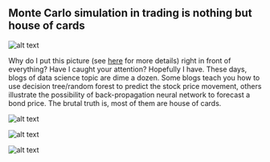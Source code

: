 ## Monte Carlo simulation in trading is nothing but house of cards

![alt text](https://raw.githubusercontent.com/tattooday/quant-trading/master/Monte%20Carlo%20project/preview/xkcd_curve_fitting.png)

Why do I put this picture (see <a href=https://www.explainxkcd.com/wiki/index.php/2048:_Curve-Fitting>here</a> for more details) right in front of everything? Have I caught your attention? Hopefully I have. These days, blogs of data science topic are dime a dozen. Some blogs teach you how to use decision tree/random forest to predict the stock price movement, others illustrate the possibility of back-propagation neural network to forecast a bond price. The brutal truth is, most of them are house of cards. 


![alt text](https://raw.githubusercontent.com/tattooday/quant-trading/master/Monte%20Carlo%20project/preview/simulation.png)

![alt text](https://raw.githubusercontent.com/tattooday/quant-trading/master/Monte%20Carlo%20project/preview/versus.png)

![alt text](https://raw.githubusercontent.com/tattooday/quant-trading/master/Monte%20Carlo%20project/preview/accuracy.png)


